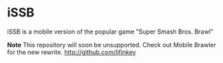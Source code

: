 iSSB
====

iSSB is a mobile version of the popular game "Super Smash Bros. Brawl"

**Note**
This repository will soon be unsupported. Check out Mobile Brawler for the new rewrite.
http://github.com/lifinkey
